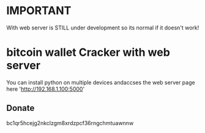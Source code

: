 # IMPORTANT
With web server is STILL under development so its normal if it doesn't work!

# bitcoin wallet Cracker with web server
You can install python on multiple devices andaccses the web server page here
'http://192.168.1.100:5000'

## Donate
bc1qr5hcejg2nkclzgm8xrdzpcf36rngchmtuawnnw

